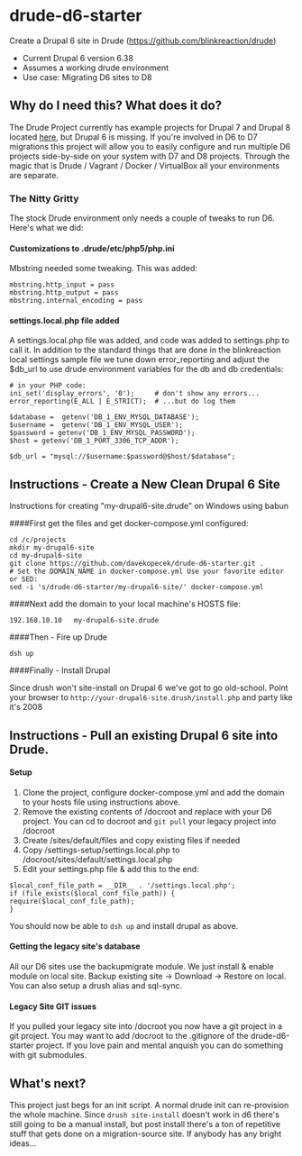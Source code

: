# drude-d6-starter
Create a Drupal 6 site in Drude (https://github.com/blinkreaction/drude)

- Current Drupal 6 version 6.38
- Assumes a working drude environment
- Use case: Migrating D6 sites to D8

## Why do I need this? What does it do?

The Drude Project currently has example projects for Drupal 7 and Drupal 8 located [here](https://github.com/blinkreaction/drude), but Drupal 6 is missing. If you're involved in D6 to D7 migrations this project will allow you to easily configure and run multiple D6 projects side-by-side on your system with D7 and D8 projects. Through the magic that is Drude / Vagrant / Docker / VirtualBox all your environments are separate.

### The Nitty Gritty

The stock Drude environment only needs a couple of tweaks to run D6. Here's what we did:

#### Customizations to .drude/etc/php5/php.ini

Mbstring needed some tweaking. This was added:
```
mbstring.http_input = pass
mbstring.http_output = pass
mbstring.internal_encoding = pass
```
#### settings.local.php file added

A settings.local.php file was added, and code was added to settings.php to call it. In addition to the standard things that are done in the blinkreaction local settings sample file we tune down error_reporting and adjust the $db_url to use drude environment variables for the db and db credentials:

```
# in your PHP code:
ini_set('display_errors', '0');     # don't show any errors...
error_reporting(E_ALL | E_STRICT);  # ...but do log them

$database =  getenv('DB_1_ENV_MYSQL_DATABASE');
$username =  getenv('DB_1_ENV_MYSQL_USER');
$password = getenv('DB_1_ENV_MYSQL_PASSWORD');
$host = getenv('DB_1_PORT_3306_TCP_ADDR');

$db_url = "mysql://$username:$password@$host/$database";
```

## Instructions - Create a New Clean Drupal 6 Site
Instructions for creating "my-drupal6-site.drude" on Windows using babun

####First get the files and get docker-compose.yml configured:

    cd /c/projects
    mkdir my-drupal6-site
    cd my-drupal6-site
    git clone https://github.com/davekopecek/drude-d6-starter.git .
    # Set the DOMAIN_NAME in docker-compose.yml Use your favorite editor or SED:
    sed -i 's/drude-d6-starter/my-drupal6-site/' docker-compose.yml

####Next add the domain to your local machine's HOSTS file:

    192.168.10.10   my-drupal6-site.drude

####Then - Fire up Drude 

    dsh up

####Finally - Install Drupal

Since drush won't site-install on Drupal 6 we've got to go old-school.  Point your browser to `http://your-drupal6-site.drush/install.php` and party like it's 2008

## Instructions - Pull an existing Drupal 6 site into Drude.

#### Setup

1. Clone the project, configure docker-compose.yml and add the domain to your hosts file using instructions above.
2. Remove the existing contents of /docroot and replace with your D6 project. You can cd to docroot and `git pull` your legacy project into /docroot 
3. Create /sites/default/files and copy existing files if needed
2. Copy /settings-setup/settings.local.php to /docroot/sites/default/settings.local.php
3. Edit your settings.php file & add this to the end:
```
$local_conf_file_path = __DIR__ . '/settings.local.php';
if (file_exists($local_conf_file_path)) {
require($local_conf_file_path);
}
```
 
You should now be able to `dsh up` and install drupal as above. 
 
#### Getting the legacy site's database 

All our D6 sites use the backupmigrate module. We just install & enable module on local site. Backup existing site -> Download -> Restore on local. You can also setup a drush alias and sql-sync. 

#### Legacy Site GIT issues
If you pulled your legacy site into /docroot you now have a git project in a git project. You may want to add /docroot to the .gitignore of the drude-d6-starter project. If you love pain and mental anquish you can do something with git submodules.  
 
## What's next?

This project just begs for an init script. A normal drude init can re-provision the whole machine. Since `drush site-install` doesn't work in d6 there's still going to be a manual install, but post install there's a ton of repetitive stuff that gets done on a migration-source site. If anybody has any bright ideas...
